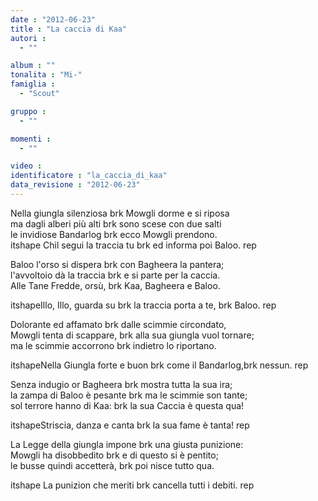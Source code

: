 ```yaml
---
date : "2012-06-23"
title : "La caccia di Kaa"
autori : 
  - ""

album : ""
tonalita : "Mi-"
famiglia : 
  - "Scout"

gruppo : 
  - ""

momenti : 
  - ""

video : 
identificatore : "la_caccia_di_kaa"
data_revisione : "2012-06-23"
---
```

  
  
Nella giungla silenziosa brk Mowgli dorme e si riposa  
ma dagli alberi più alti brk sono scese con due salti   
le invidiose Bandarlog  brk ecco Mowgli prendono.  
itshape Chil segui la traccia tu brk ed informa poi Baloo. rep  
  
  
  
Baloo l'orso si dispera brk con Bagheera la pantera;  
l'avvoltoio dà la traccia brk e si parte per la caccia.   
Alle Tane Fredde, orsù,  brk Kaa, Bagheera e Baloo.  
  
itshapeIllo, Illo, guarda su brk la traccia porta a te, brk Baloo. rep  
  
  
  
Dolorante ed affamato brk dalle scimmie circondato,  
Mowgli tenta di scappare, brk alla sua giungla vuol tornare;   
ma le scimmie accorrono  brk indietro lo riportano.  
  
itshapeNella Giungla forte e buon brk come il Bandarlog,brk nessun. rep  
  
  
  
Senza indugio or Bagheera brk mostra tutta la sua ira;  
la zampa di Baloo è pesante brk ma le scimmie son tante;   
sol terrore hanno di Kaa:  brk la sua Caccia è questa qua!  
  
itshapeStriscia, danza e canta brk la sua fame è tanta! rep  
  
  
  
La Legge della giungla impone brk una giusta punizione:  
Mowgli ha disobbedito brk e di questo si è pentito;   
le busse quindi accetterà,  brk poi nisce tutto qua.  
  
itshape La punizion che meriti brk cancella tutti i debiti. rep  
  
  
  
